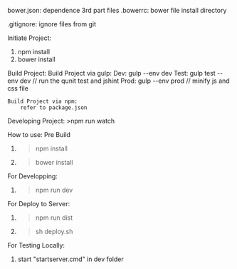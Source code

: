 bower.json: dependence 3rd part files
.bowerrc: bower file install directory

.gitignore: ignore files from git


Initiate Project:
1. npm install
2. bower install

Build Project:
	Build Project via gulp:
		Dev: gulp --env dev
		Test: gulp test --env dev	//	run the qunit test and jshint
		Prod: gulp --env prod	//	minify js and css file

	Build Project via npm:
		refer to package.json

Developing Project:
	>npm run watch

How to use:
Pre Build
1. >npm install
2. >bower install


For Developping:
1. >npm run dev

For Deploy to Server:
1. >npm run dist
2. >sh deploy.sh

For Testing Locally:
1. start "startserver.cmd" in dev folder